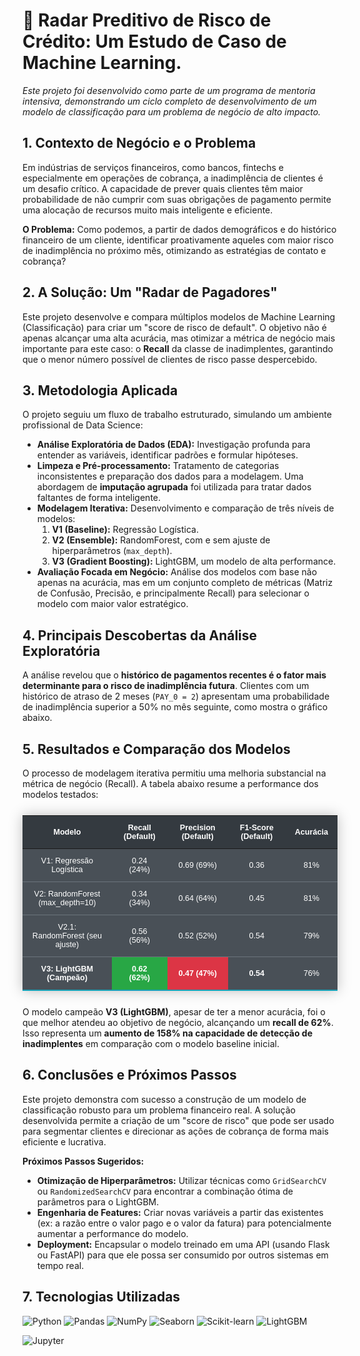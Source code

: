 # 🤖 Radar Preditivo de Risco de Crédito: Um Estudo de Caso de Machine Learning.

*Este projeto foi desenvolvido como parte de um programa de mentoria intensiva, demonstrando um ciclo completo de desenvolvimento de um modelo de classificação para um problema de negócio de alto impacto.*

## 1. Contexto de Negócio e o Problema

Em indústrias de serviços financeiros, como bancos, fintechs e especialmente em operações de cobrança, a inadimplência de clientes é um desafio crítico. A capacidade de prever quais clientes têm maior probabilidade de não cumprir com suas obrigações de pagamento permite uma alocação de recursos muito mais inteligente e eficiente.

**O Problema:** Como podemos, a partir de dados demográficos e do histórico financeiro de um cliente, identificar proativamente aqueles com maior risco de inadimplência no próximo mês, otimizando as estratégias de contato e cobrança?

## 2. A Solução: Um "Radar de Pagadores"

Este projeto desenvolve e compara múltiplos modelos de Machine Learning (Classificação) para criar um "score de risco de default". O objetivo não é apenas alcançar uma alta acurácia, mas otimizar a métrica de negócio mais importante para este caso: o **Recall** da classe de inadimplentes, garantindo que o menor número possível de clientes de risco passe despercebido.

## 3. Metodologia Aplicada

O projeto seguiu um fluxo de trabalho estruturado, simulando um ambiente profissional de Data Science:

* **Análise Exploratória de Dados (EDA):** Investigação profunda para entender as variáveis, identificar padrões e formular hipóteses.
* **Limpeza e Pré-processamento:** Tratamento de categorias inconsistentes e preparação dos dados para a modelagem. Uma abordagem de **imputação agrupada** foi utilizada para tratar dados faltantes de forma inteligente.
* **Modelagem Iterativa:** Desenvolvimento e comparação de três níveis de modelos:
    1.  **V1 (Baseline):** Regressão Logística.
    2.  **V2 (Ensemble):** RandomForest, com e sem ajuste de hiperparâmetros (`max_depth`).
    3.  **V3 (Gradient Boosting):** LightGBM, um modelo de alta performance.
* **Avaliação Focada em Negócio:** Análise dos modelos com base não apenas na acurácia, mas em um conjunto completo de métricas (Matriz de Confusão, Precisão, e principalmente Recall) para selecionar o modelo com maior valor estratégico.

## 4. Principais Descobertas da Análise Exploratória

A análise revelou que o **histórico de pagamentos recentes é o fator mais determinante para o risco de inadimplência futura**. Clientes com um histórico de atraso de 2 meses (`PAY_0 = 2`) apresentam uma probabilidade de inadimplência superior a 50% no mês seguinte, como mostra o gráfico abaixo.

## 5. Resultados e Comparação dos Modelos

O processo de modelagem iterativa permitiu uma melhoria substancial na métrica de negócio (Recall). A tabela abaixo resume a performance dos modelos testados:

<style>
    .dark-table {
        border-collapse: collapse; margin: 25px 0; font-size: 0.9em;
        font-family: sans-serif; min-width: 400px; box-shadow: 0 0 20px rgba(0, 0, 0, 0.25);
        color: #ffffff; 
    }
    .dark-table thead tr {
        background-color: #343a40; color: #ffffff; text-align: center;
    }
    .dark-table th, .dark-table td { padding: 12px 15px; text-align: center; }
    .dark-table tbody tr { background-color: #495057; border-bottom: 1px solid #6c757d; }
    .dark-table tbody tr:last-of-type { border-bottom: 2px solid #17a2b8; }
    .highlight-green { background-color: #28a745 !important; font-weight: bold; }
    .highlight-red { background-color: #dc3545 !important; font-weight: bold; }
</style>
<table class="dark-table">
    <thead>
        <tr>
            <th>Modelo</th>
            <th>Recall (Default)</th>
            <th>Precision (Default)</th>
            <th>F1-Score (Default)</th>
            <th>Acurácia</th>
        </tr>
    </thead>
    <tbody>
        <tr>
            <td>V1: Regressão Logística</td>
            <td>0.24 (24%)</td>
            <td>0.69 (69%)</td>
            <td>0.36</td>
            <td>81%</td>
        </tr>
        <tr>
            <td>V2: RandomForest (max_depth=10)</td>
            <td>0.34 (34%)</td>
            <td>0.64 (64%)</td>
            <td>0.45</td>
            <td>81%</td>
        </tr>
         <tr>
            <td>V2.1: RandomForest (seu ajuste)</td>
            <td>0.56 (56%)</td>
            <td>0.52 (52%)</td>
            <td>0.54</td>
            <td>79%</td>
        </tr>
        <tr>
            <td><b>V3: LightGBM (Campeão)</b></td>
            <td class="highlight-green">0.62 (62%)</td>
            <td class="highlight-red">0.47 (47%)</td>
            <td style="font-weight: bold;">0.54</td>
            <td>76%</td>
        </tr>
    </tbody>
</table>

O modelo campeão **V3 (LightGBM)**, apesar de ter a menor acurácia, foi o que melhor atendeu ao objetivo de negócio, alcançando um **recall de 62%**. Isso representa um **aumento de 158% na capacidade de detecção de inadimplentes** em comparação com o modelo baseline inicial.

## 6. Conclusões e Próximos Passos

Este projeto demonstra com sucesso a construção de um modelo de classificação robusto para um problema financeiro real. A solução desenvolvida permite a criação de um "score de risco" que pode ser usado para segmentar clientes e direcionar as ações de cobrança de forma mais eficiente e lucrativa.

**Próximos Passos Sugeridos:**
* **Otimização de Hiperparâmetros:** Utilizar técnicas como `GridSearchCV` ou `RandomizedSearchCV` para encontrar a combinação ótima de parâmetros para o LightGBM.
* **Engenharia de Features:** Criar novas variáveis a partir das existentes (ex: a razão entre o valor pago e o valor da fatura) para potencialmente aumentar a performance do modelo.
* **Deployment:** Encapsular o modelo treinado em uma API (usando Flask ou FastAPI) para que ele possa ser consumido por outros sistemas em tempo real.

## 7. Tecnologias Utilizadas
![Python](https://img.shields.io/badge/Python-3776AB?style=for-the-badge&logo=python&logoColor=white)
![Pandas](https://img.shields.io/badge/Pandas-2C2D72?style=for-the-badge&logo=pandas&logoColor=white)
![NumPy](https://img.shields.io/badge/NumPy-013243?style=for-the-badge&logo=numpy&logoColor=white)
![Seaborn](https://img.shields.io/badge/Seaborn-3776AB?style=for-the-badge&logo=seaborn&logoColor=white)
![Scikit-learn](https://img.shields.io/badge/scikit--learn-F7931E?style=for-the-badge&logo=scikit-learn&logoColor=white)
![LightGBM](https://img.shields.io/badge/LightGBM-4B0082?style=for-the-badge&logo=lightgbm&logoColor=white)

![Jupyter](https://img.shields.io/badge/Jupyter-F37626?style=for-the-badge&logo=Jupyter&logoColor=white)
